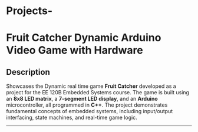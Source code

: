 # Projects-
# Fruit Catcher Dynamic Arduino Video Game with Hardware  

## Description  
Showcases the Dynamic real time game  **Fruit Catcher** developed as a project for the EE 120B Embedded Systems course. The game is built using an **8x8 LED matrix**, a **7-segment LED display**, and an **Arduino** microcontroller, all programmed in **C++**. The project demonstrates fundamental concepts of embedded systems, including input/output interfacing, state machines, and real-time game logic.

---

